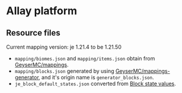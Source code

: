 # Allay platform

## Resource files

Current mapping version: je 1.21.4 to be 1.21.50

- `mapping/biomes.json` and `mapping/items.json` obtain from [GeyserMC/mappings](https://github.com/GeyserMC/mappings).
- `mapping/blocks.json` generated by using [GeyserMC/mappings-generator](https://github.com/GeyserMC/mappings-generator), and it's origin name is `generator_blocks.json`.
- `je_block_default_states.json` converted from [Block state values](https://zh.minecraft.wiki/w/Module:Block_state_values).
